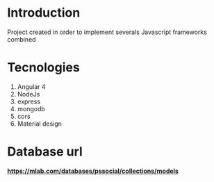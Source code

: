# Introduction 
Project created in order to implement severals Javascript frameworks combined

# Tecnologies

1.	Angular 4
2.	NodeJs
3.	express
4.	mongodb
5.  cors
6.  Material design 

# Database url

**https://mlab.com/databases/pssocial/collections/models**
